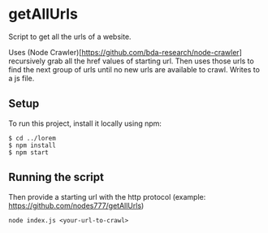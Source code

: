 # getAllUrls
Script to get all the urls of a website.

Uses (Node Crawler)[https://github.com/bda-research/node-crawler] recursively grab all the href values of starting url. Then uses those urls to find the next group of urls until no new urls are available to crawl.
Writes to a js file.

## Setup
To run this project, install it locally using npm:

```
$ cd ../lorem
$ npm install
$ npm start
```

## Running the script
Then provide a starting url with the http protocol (example: https://github.com/nodes777/getAllUrls)
```
node index.js <your-url-to-crawl>
```
